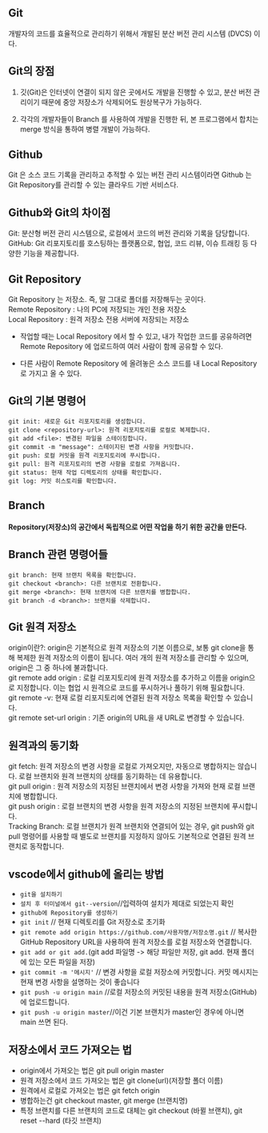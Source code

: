 ## Git
개발자의 코드를 효율적으로 관리하기 위해서 개발된 분산 버전 관리 시스템 (DVCS) 이다.

## Git의 장점
1. 깃(Git)은 인터넷이 연결이 되지 않은 곳에서도 개발을 진행할 수 있고, 분산 버전 관리이기 때문에 중앙 저장소가 삭제되어도 원상복구가 가능하다.

2. 각각의 개발자들이 Branch 를 사용하여 개발을 진행한 뒤, 본 프로그램에서 합치는 merge 방식을 통하여 병렬 개발이 가능하다.


## Github
Git 은 소스 코드 기록을 관리하고 추적할 수 있는 버전 관리 시스템이라면 Github 는 Git Repository를 관리할 수 있는 클라우드 기반 서비스다.

## Github와 Git의 차이점
Git: 분산형 버전 관리 시스템으로, 로컬에서 코드의 버전 관리와 기록을 담당합니다.\
GitHub: Git 리포지토리를 호스팅하는 플랫폼으로, 협업, 코드 리뷰, 이슈 트래킹 등 다양한 기능을 제공합니다.

## Git Repository
Git Repository 는 저장소. 즉, 말 그대로 폴더를 저장해두는 곳이다.\
Remote Repository : 나의 PC에 저장되는 개인 전용 저장소\
Local Repository : 원격 저장소 전용 서버에 저장되는 저장소
+ 작업할 때는 Local Repository 에서 할 수 있고, 내가 작업한 코드를 공유하려면 Remote Repository 에 업로드하여 여러 사람이 함께 공유할 수 있다.

+ 다른 사람이 Remote Repository 에 올려놓은 소스 코드를 내 Local Repository 로 가지고 올 수 있다.

## Git의 기본 명령어
```git init: 새로운 Git 리포지토리를 생성합니다.```\
```git clone <repository-url>: 원격 리포지토리를 로컬로 복제합니다.```\
```git add <file>: 변경된 파일을 스테이징합니다.```\
```git commit -m "message": 스테이지된 변경 사항을 커밋합니다.```\
```git push: 로컬 커밋을 원격 리포지토리에 푸시합니다.```\
```git pull: 원격 리포지토리의 변경 사항을 로컬로 가져옵니다.```\
```git status: 현재 작업 디렉토리의 상태를 확인합니다.```\
```git log: 커밋 히스토리를 확인합니다.```

## Branch
#### Repository(저장소)의 공간에서 독립적으로 어떤 작업을 하기 위한 공간을 만든다.

## Branch 관련 명령어들
```git branch: 현재 브랜치 목록을 확인합니다.```\
```git checkout <branch>: 다른 브랜치로 전환합니다.```\
```git merge <branch>: 현재 브랜치에 다른 브랜치를 병합합니다.```\
```git branch -d <branch>: 브랜치를 삭제합니다.```

## Git 원격 저장소
origin이란?: origin은 기본적으로 원격 저장소의 기본 이름으로, 보통 git clone을 통해 복제한 원격 저장소의 이름이 됩니다. 여러 개의 원격 저장소를 관리할 수 있으며, origin은 그 중 하나에 불과합니다.\
git remote add origin <url>: 로컬 리포지토리에 원격 저장소를 추가하고 이름을 origin으로 지정합니다. 이는 협업 시 원격으로 코드를 푸시하거나 풀하기 위해 필요합니다.\
git remote -v: 현재 로컬 리포지토리에 연결된 원격 저장소 목록을 확인할 수 있습니다.\
git remote set-url origin <new-url>: 기존 origin의 URL을 새 URL로 변경할 수 있습니다.
## 원격과의 동기화
git fetch: 원격 저장소의 변경 사항을 로컬로 가져오지만, 자동으로 병합하지는 않습니다. 로컬 브랜치와 원격 브랜치의 상태를 동기화하는 데 유용합니다.\
git pull origin <branch>: 원격 저장소의 지정된 브랜치에서 변경 사항을 가져와 현재 로컬 브랜치에 병합합니다.\
git push origin <branch>: 로컬 브랜치의 변경 사항을 원격 저장소의 지정된 브랜치에 푸시합니다.\
Tracking Branch: 로컬 브랜치가 원격 브랜치와 연결되어 있는 경우, git push와 git pull 명령어를 사용할 때 별도로 브랜치를 지정하지 않아도 기본적으로 연결된 원격 브랜치로 동작합니다.

## vscode에서 github에 올리는 방법
+ ```git을 설치하기```
+ ```설치 후 터미널에서 git--version```//입력하여 설치가 제대로 되었는지 확인
+ ```github에 Repository를 생성하기```
+ ```git init``` // 현재 디렉토리를 Git 저장소로 초기화
+ ```git remote add origin https://github.com/사용자명/저장소명.git``` // 복사한 GitHub Repository URL을 사용하여 원격 저장소를 로컬 저장소와 연결합니다.
+ ```git add or git add.```(git add 파일명 -> 해당 파일만 저장, git add. 현재 폴더에 있는 모든 파일을 저장)
+ ```git commit -m '메시지'``` // 변경 사항을 로컬 저장소에 커밋합니다. 커밋 메시지는 현재 변경 사항을 설명하는 것이 좋습니다
+ ```git push -u origin main``` //로컬 저장소의 커밋된 내용을 원격 저장소(GitHub)에 업로드합니다.
+ ```git push -u origin master```//이건 기본 브랜치가 master인 경우에 아니면 main 쓰면 된다.

## 저장소에서 코드 가져오는 법
+ origin에서 가져오는 법은 git pull origin master
+ 원격 저장소에서 코드 가져오는 법은 git clone(url)(저장할 폴더 이름)
+ 원격에서 로컬로 가져오는 법은 git fetch origin
+ 병합하는건 git checkout master, git merge (브랜치명)
+ 특정 브랜치를 다른 브랜치의 코드로 대체는 git checkout (바뀔 브랜치), git reset --hard (타깃 브랜치)